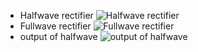 - Halfwave rectifier
![Halfwave rectifier](https://github.com/prathipatisupriya/stepin-halfwave-fullwave/blob/b28c02373576448832f38e378c99f8fc7d7769e0/5_image/HALF-WAVE-AND-FULL-WAVE-RECTIFIER-FIG-1-compressor.jpg)
- Fullwave rectifier
![Fullwave rectifier](https://github.com/prathipatisupriya/stepin-halfwave-fullwave/blob/a116b6b2b6db42e93e2d96aa447e4e7b38d3c417/5_image/Center-Tapped-Full-Wave-Rectifier-Circuit-Diagram.jpg)
- output of halfwave
![output of halfwave](https://github.com/prathipatisupriya/stepin-halfwave-fullwave/blob/1f6d99e74b2ea4298f67f021390b156400cf9900/5_image/output%20for%20halfwave.PNG)